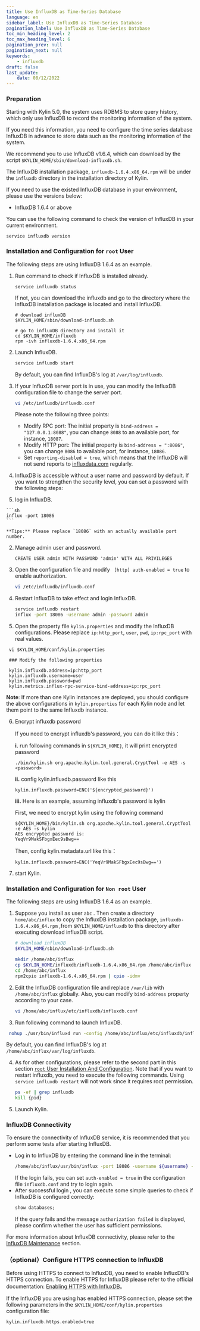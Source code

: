 ```yaml
---
title: Use InfluxDB as Time-Series Database
language: en
sidebar_label: Use InfluxDB as Time-Series Database
pagination_label: Use InfluxDB as Time-Series Database
toc_min_heading_level: 2
toc_max_heading_level: 6
pagination_prev: null
pagination_next: null
keywords:
    - influxdb
draft: false
last_update:
    date: 08/12/2022
---
```



### <span id="preparation">Preparation</span>

Starting with Kylin 5.0, the system uses RDBMS to store query history, which only use InfluxDB to record the monitoring information of the system. 

If you need this information, you need to configure the time series database InfluxDB in advance to store data such as the monitoring information of the system.

We recommend you to use InfluxDB v1.6.4, which can download by the script `$KYLIN_HOME/sbin/download-influxdb.sh`. 

The InfluxDB installation package, `influxdb-1.6.4.x86_64.rpm` will be under the `influxdb` directory in the installation directory of Kylin.

If you need to use the existed InfluxDB database in your environment, please use the versions below:

- InfluxDB 1.6.4 or above

You can use the following command to check the version of InfluxDB in your current environment.

```shell
service influxdb version
```

### <span id="root">Installation and Configuration for `root` User</span>

The following steps are using InfluxDB 1.6.4 as an example.

1. Run command to check if InfluxDB is installed already.

      ```shell
      service influxdb status
      ```

   If not, you can download the influxdb and go to the directory where the InfluxDB installation package is located and install InfluxDB.

   ```shell
   # download influxDB
   $KYLIN_HOME/sbin/download-influxdb.sh
  
   # go to influxDB directory and install it
   cd $KYLIN_HOME/influxdb
   rpm -ivh influxdb-1.6.4.x86_64.rpm
   ```

2. Launch InfluxDB. 

   ```sh
   service influxdb start
   ```

   By default, you can find InfluxDB's log at `/var/log/influxdb`.

3. If your InfluxDB server port is in use, you can modify the InfluxDB configuration file to change the server port.

   ```sh
   vi /etc/influxdb/influxdb.conf
   ```

   Please note the following three points:

   - Modify RPC port: The initial property is `bind-address = "127.0.0.1:8088"`, you can change `8088` to an available port, for instance, `18087`.
   - Modify HTTP port: The initial property is `bind-address = ":8086"`, you can change `8086` to available port, for instance, `18086`.
   - Set `reporting-disabled = true`, which means that the InfluxDB will not send reports to [influxdata.com](https://www.influxdata.com/) regularly.

4. InfluxDB is accessible without a user name and password by default. If you want to strengthen the security level, you can set a password with the following steps:

  1. log in InfluxDB.

  	```sh
  	influx -port 18086 
  	```
  	
  	**Tips:** Please replace `18086` with an actually available port number.
  	
  2. Manage admin user and password.

     ```mariadb
     CREATE USER admin WITH PASSWORD 'admin' WITH ALL PRIVILEGES
     ```

  3. Open the configuration file and modify ` [http] auth-enabled = true` to enable authorization.

     ```sh
     vi /etc/influxdb/influxdb.conf 
     ```

  4. Restart InfluxDB to take effect and login InfluxDB.

     ```sh
     service influxdb restart
     influx -port 18086 -username admin -password admin 
     ```

5. Open the property file `kylin.properties` and modify the InfluxDB configurations. Please replace `ip:http_port`, `user`, `pwd`, `ip:rpc_port` with real values.

  ```properties
   vi $KYLIN_HOME/conf/kylin.properties 
   
   ### Modify the following properties
   
   kylin.influxdb.address=ip:http_port
   kylin.influxdb.username=user
   kylin.influxdb.password=pwd
   kylin.metrics.influx-rpc-service-bind-address=ip:rpc_port
  ```


  **Note**: If more than one Kylin instances are deployed, you should configure the above configurations in `kylin.properties` for each Kylin node and let them point to the same Influxdb instance.

6. Encrypt influxdb password

   If you need to encrypt influxdb's password, you can do it like this：
   
   **i.** run following commands in `${KYLIN_HOME}`, it will print encrypted password
   ```shell
   ./bin/kylin.sh org.apache.kylin.tool.general.CryptTool -e AES -s <password>
   ```

   **ii.** config kylin.influxdb.password like this
   ```properties
   kylin.influxdb.password=ENC('${encrypted_password}')
   ```
   
   **iii.** Here is an example, assuming influxdb's password is kylin
   
   First, we need to encrypt kylin using the following command   
    ```shell
    ${KYLIN_HOME}/bin/kylin.sh org.apache.kylin.tool.general.CryptTool -e AES -s kylin
    AES encrypted password is:
    YeqVr9MakSFbgxEec9sBwg==
    ```
    Then, config kylin.metadata.url like this：
    ```properties
   kylin.influxdb.password=ENC('YeqVr9MakSFbgxEec9sBwg==')
    ```

7. start Kylin.

### <span id="not_root">Installation and Configuration for `Non root` User </span>

The following steps are using InfluxDB 1.6.4 as an example.


1. Suppose you install as user `abc` . Then create a directory `home/abc/influx` to copy the InfluxDB installation package, `influxdb-1.6.4.x86_64.rpm` ,from `$KYLIN_HOME/influxdb` to this directory after executing download influxDB script.

   ```sh
   # download influxDB
   $KYLIN_HOME/sbin/download-influxdb.sh
   
   mkdir /home/abc/influx
   cp $KYLIN_HOME/influxdb/influxdb-1.6.4.x86_64.rpm /home/abc/influx
   cd /home/abc/influx
   rpm2cpio influxdb-1.6.4.x86_64.rpm | cpio -idmv
   ```

2. Edit the InfluxDB configuration file and replace `/var/lib` with `/home/abc/influx` globally. Also, you can modify `bind-address` property according to your case.

   ```sh
   vi /home/abc/influx/etc/influxdb/influxdb.conf
   ```

3. Run following command to launch InfluxDB.

  ```sh
   nohup ./usr/bin/influxd run -config /home/abc/influx/etc/influxdb/influxdb.conf &
  ```
  By default, you can find InfluxDB's log at `/home/abc/influx/var/log/influxdb`.

4. As for other configurations, please refer to the second part in this section [`root` User Installation And Configuration](#root). Note that if you want to restart influxdb, you need to execute the following commands. Using `service influxdb restart` will not work since it requires root permission.

   ```sh
   ps -ef | grep influxdb
   kill {pid}
   ```

5. Launch Kylin.


### <span id="service">InfluxDB Connectivity</span>     
To ensure the connectivity of InfluxDB service, it is recommended that you perform some tests after starting InfluxDB.
- Log in to InfluxDB by entering the command line in the terminal:
  ```sh
  /home/abc/influx/usr/bin/influx -port 18086 -username ${username} -password ${pwd}
  ```
  If the login fails, you can set `auth-enabled = true` in the configuration file `influxdb.conf` and try to login again.
- After successful login , you can execute some simple queries to check if InfluxDB is configured correctly:
  ```sql
  show databases;
  ```
  If the query fails and the message `authorization failed` is displayed, please confirm whether the user has sufficient permissions.

For more information about InfluxDB connectivity, please refer to the [InfluxDB Maintenance](influxdb_maintenance.md) section.



### <span id="https">（optional）Configure HTTPS connection to InfluxDB </span>  

Before using HTTPS to connect to InfluxDB, you need to enable InfluxDB's HTTPS connection. To enable HTTPS for InfluxDB please refer to the official documentation: [Enabling HTTPS with InfluxDB](https://docs.influxdata.com/influxdb/v1.6/administration/https_setup/)。

If the InfluxDB you are using has enabled HTTPS connection, please set the following parameters in the `$KYLIN_HOME/conf/kylin.properties` configuration file:

```
kylin.influxdb.https.enabled=true
```
